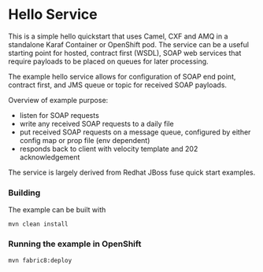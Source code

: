 # Hello Service

This is a simple hello quickstart that uses Camel, CXF and AMQ in a standalone Karaf Container or OpenShift pod. 
The service can be a useful starting point for hosted, contract first (WSDL), SOAP web services that require payloads to be placed on queues for later processing.

The example hello service allows for configuration of SOAP end point, contract first, and JMS queue or topic for received SOAP payloads.

Overview of example purpose: 

 *  listen for SOAP requests
 *  write any received SOAP requests to a daily file
 *  put received SOAP requests on a message queue, configured by either config map or prop file (env dependent)
 *  responds back to client with velocity template and 202 acknowledgement


The service is largely derived from Redhat JBoss fuse quick start examples.


### Building

The example can be built with

    mvn clean install

### Running the example in OpenShift

    mvn fabric8:deploy 


